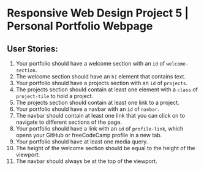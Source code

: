 # Responsive Web Design Project 5 | Personal Portfolio Webpage

## User Stories:
1. Your portfolio should have a welcome section with an `id` of `welcome-section`.
2. The welcome section should have an `h1` element that contains text.
3. Your portfolio should have a projects section with an `id` of `projects`.
4. The projects section should contain at least one element with a `class` of `project-tile` to hold a project.
5. The projects section should contain at least one link to a project.
6. Your portfolio should have a navbar with an `id` of `navbar`.
7. The navbar should contain at least one link that you can click on to navigate to different sections of the page.
8. Your portfolio should have a link with an `id` of `profile-link`, which opens your GitHub or freeCodeCamp profile in a new tab.
9. Your portfolio should have at least one media query.
10. The height of the welcome section should be equal to the height of the viewport.
11. The navbar should always be at the top of the viewport.